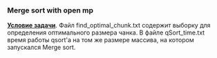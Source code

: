 ### Merge sort with open mp

**[Условие задачи](./sort_task.pdf)**. Файл find_optimal_chunk.txt содержит выборку для определения оптимального размера чанка. В файле qSort_time.txt время работы qsort'а на том же размере массива, на котором запускался Merge sort.
